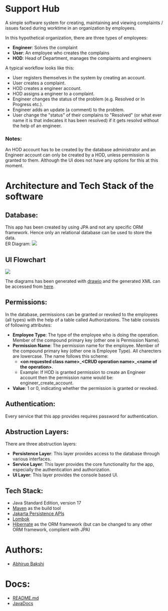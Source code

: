 # Support Hub

A simple software system for creating, maintaining and viewing complaints / issues faced during worktime in an organization by employees. 

In this hypothetical organization, there are three types of employees:
* **Engineer**: Solves the complaint
* **User**: An employee who creates the complains
* **HOD**: Head of Department, manages the complaints and engineers

A typical workflow looks like this:
* User registers themselves in the system by creating an account.
* User creates a complaint.
* HOD creates a engineer account.
* HOD assigns a engineer to a complaint.
* Engineer changes the status of the problem (e.g. Resolved or In Progress etc.).
* Engineer adds an update (a comment) to the problem.
* User change the "status" of their complains to "Resolved" (or what ever name it is that indecates it has been resolved) if it gets resolvd without the help of an engineer.

### Notes:
An HOD account has to be created by the database administrator and an Engineer account can only be created by a HOD, unless permission is granted to them. Although the UI does not have any options for this at this moment.

# Architecture and Tech Stack of the software

## Database:
This app has been created by using JPA and not any specific ORM framework. Hence only an relational database can be used to store the data.
<br>
ER Diagram:
<img src="https://i.imgur.com/l18YUhm.png">
## UI Flowchart
<img src="https://i.imgur.com/SpK5u3x.png">

The diagrams has been generated with [drawio](https://www.drawio.com/) and the generated XML can be accessed from [here](https://github.com/abhirupbakshi/support-hub/blob/main/er_diagram.xml).

## Permissions:
In the database, permissions can be granted or revoked to the employees (all types) with the help of a table called Authorizations. The table consists of following attributes:
* **Employee Type**: The type of the employee who is doing the operation. Member of the compound primary key (other one is Permission Name).
* **Permission Name**: The permission name for the employee. Member of the compound primary key (other one is Employee Type). All charecters are lowercase. The name follows this scheme:
    * **\<on requested class name\>**\_**\<CRUD operation name\>**_**\<name of the operation\>**.
    * Example: If HOD is granted permission to create an Engineer account then the permission name would be: engineer_create_account.
* **Value**: 1 or 0, indicating whether the permission is granted or revoked.

## Authentication:
Every service that this app provides requires password for authentication.

## Abstruction Layers:
There are three abstruction layers:
* **Persistence Layer**: This layer provides access to the database through various interfaces.
* **Service Layer**: This layer provides the core functionality for the app, especially the authentication and authorization.
* **UI Layer**: This layer provides the console based UI.

## Tech Stack:
* Java Standard Edition, version 17
* [Maven](https://maven.apache.org/) as the build tool
* [Jakarta Persistence APIs](https://jakarta.ee/specifications/persistence/3.0/)
* [Lombok](https://projectlombok.org/)
* [Hibernate](https://hibernate.org/) as the ORM framework (but can be changed to any other ORM framework, complient with JPA)

# Authors:
* [Abhirup Bakshi](https://github.com/abhirupbakshi)

# Docs:
* [README.md](https://github.com/abhirupbakshi/Support-Hub/blob/main/README.md)
* [JavaDocs](https://abhirupbakshi.github.io/support-hub/)

